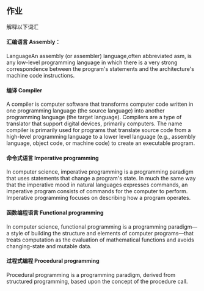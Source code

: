 ##  作业

解释以下词汇 

####  汇编语言 Assembly：

LanguageAn assembly (or assembler) language,often abbreviated asm, is any low-level programming language in which there is a very strong correspondence between the program's statements and the architecture's machine code instructions.

####   编译 Compiler

A compiler is computer software that transforms computer code written in one programming language (the source language) into another programming language (the target language). Compilers are a type of translator that support digital devices, primarily computers. The name compiler is primarily used for programs that translate source code from a high-level programming language to a lower level language (e.g., assembly language, object code, or machine code) to create an executable program.

####  命令式语言 Imperative programming

In computer science, imperative programming is a programming paradigm that uses statements that change a program's state. In much the same way that the imperative mood in natural languages expresses commands, an imperative program consists of commands for the computer to perform. Imperative programming focuses on describing how a program operates.

####  函数编程语言 Functional programming

In computer science, functional programming is a programming paradigm—a style of building the structure and elements of computer programs—that treats computation as the evaluation of mathematical functions and avoids changing-state and mutable data.

####  过程式编程 Procedural programming

Procedural programming is a programming paradigm, derived from structured programming, based upon the concept of the procedure call.

